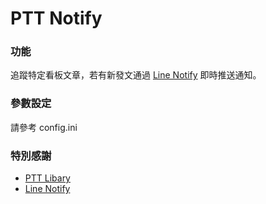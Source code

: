 # PTT Notify

### 功能
追蹤特定看板文章，若有新發文通過 [Line Notify](https://notify-bot.line.me/zh_TW/) 即時推送通知。

### 參數設定
請參考 config.ini

### 特別感謝
+ [PTT Libary](https://github.com/Truth0906/PTTLibrary)
+ [Line Notify](https://notify-bot.line.me/zh_TW/)